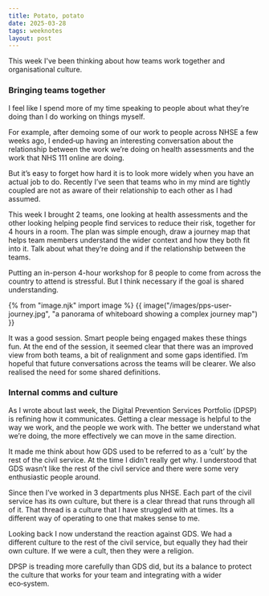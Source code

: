 ```yaml
---
title: Potato, potato
date: 2025-03-28
tags: weeknotes
layout: post
---
```


This week I've been thinking about how teams work together and organisational culture.

### Bringing teams together

I feel like I spend more of my time speaking to people about what they’re doing than I do working on things myself.

For example, after demoing some of our work to people across NHSE a few weeks ago, I ended‑up having an interesting conversation about the relationship between the work we’re doing on health assessments and the work that NHS 111 online are doing.

But it’s easy to forget how hard it is to look more widely when you have an actual job to do. Recently I’ve seen that teams who in my mind are tightly coupled are not as aware of their relationship to each other as I had assumed.

This week I brought 2 teams, one looking at health assessments and the other looking helping people find services to reduce their risk, together for 4 hours in a room. The plan was simple enough, draw a journey map that helps team members understand the wider context and how they both fit into it. Talk about what they’re doing and if the relationship between the teams.

Putting an in-person 4-hour workshop for 8 people to come from across the country to attend is stressful. But I think necessary if the goal is shared understanding.

{% from "image.njk" import image %}
{{ image("/images/pps-user-journey.jpg", "a panorama of whiteboard showing a complex journey map") }}


It was a good session. Smart people being engaged makes these things fun. At the end of the session, it seemed clear that there was an improved view from both teams, a bit of realignment and some gaps identified. I’m hopeful that future conversations across the teams will be clearer. We also realised the need for some shared definitions.

### Internal comms and culture

As I wrote about last week, the Digital Prevention Services Portfolio (DPSP) is refining how it communicates. Getting a clear message is helpful to the way we work, and the people we work with. The better we understand what we’re doing, the more effectively we can move in the same direction.

It made me think about how GDS used to be referred to as a ‘cult’ by the rest of the civil service. At the time I didn’t really get why. I understood that GDS wasn’t like the rest of the civil service and there were some very enthusiastic people around.

Since then I’ve worked in 3 departments plus NHSE. Each part of the civil service has its own culture, but there is a clear thread that runs through all of it. That thread is a culture that I have struggled with at times. Its a different way of operating to one that makes sense to me.

Looking back I now understand the reaction against GDS. We had a different culture to the rest of the civil service, but equally they had their own culture. If we were a cult, then they were a religion.

DPSP is treading more carefully than GDS did, but its a balance to protect the culture that works for your team and integrating with a wider eco‑system.
